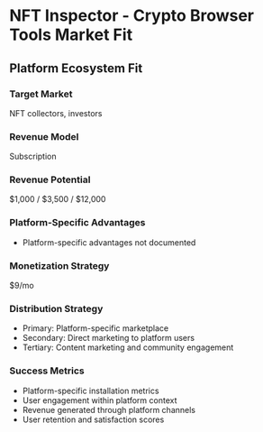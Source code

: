 # NFT Inspector - Crypto Browser Tools Market Fit

## Platform Ecosystem Fit

### Target Market
NFT collectors, investors

### Revenue Model
Subscription

### Revenue Potential
$1,000 / $3,500 / $12,000

### Platform-Specific Advantages
- Platform-specific advantages not documented

### Monetization Strategy
$9/mo

### Distribution Strategy
- Primary: Platform-specific marketplace
- Secondary: Direct marketing to platform users
- Tertiary: Content marketing and community engagement

### Success Metrics
- Platform-specific installation metrics
- User engagement within platform context
- Revenue generated through platform channels
- User retention and satisfaction scores
